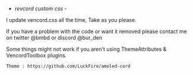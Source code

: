 - *revcord custom css* -

I update vencord.css all the time, Take as you please.

If you have a problem with the code or want it removed please contact me on twitter @bmbd or discord @bur_den

Some things might not work if you aren't using ThemeAttributes & VencordToolbox plugins.

```
Theme : https://github.com/LuckFire/amoled-cord

```
